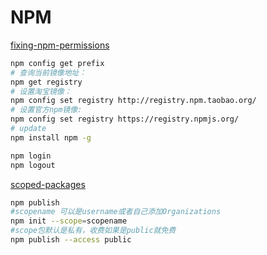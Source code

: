 # NPM

[fixing-npm-permissions](https://docs.npmjs.com/getting-started/fixing-npm-permissions)

```bash
npm config get prefix
# 查询当前镜像地址：
npm get registry
# 设置淘宝镜像：
npm config set registry http://registry.npm.taobao.org/
# 设置官方npm镜像:
npm config set registry https://registry.npmjs.org/
# update
npm install npm -g

npm login
npm logout


```

[scoped-packages](https://docs.npmjs.com/getting-started/scoped-packages)

```bash
npm publish
#scopename 可以是username或者自己添加Organizations
npm init --scope=scopename
#scope包默认是私有，收费如果是public就免费
npm publish --access public
```
